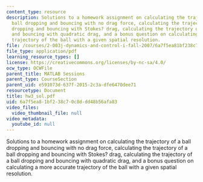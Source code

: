 ```yaml
---
content_type: resource
description: Solutions to a homework assignment on calculating the trajectory of a
  ball dropping and bouncing with no drag force, calculating the trajectory of a ball
  dropping and bouncing with Stokes? drag, calculating the trajectory of a ball dropping
  and bouncing with quadratic drag, and a bonus question on calculating a more accurate
  trajectory of the ball with a given spatial resolution.
file: /courses/2-003j-dynamics-and-control-i-fall-2007/6a7f5ea81bf238c70c8ddd48b56afa83_hw3_sol.pdf
file_type: application/pdf
learning_resource_types: []
license: https://creativecommons.org/licenses/by-nc-sa/4.0/
ocw_type: OCWFile
parent_title: MATLAB Sessions
parent_type: CourseSection
parent_uid: e591073d-637f-2015-2c3a-dfe6470dee71
resourcetype: Document
title: hw3_sol.pdf
uid: 6a7f5ea8-1bf2-38c7-0c8d-dd48b56afa83
video_files:
  video_thumbnail_file: null
video_metadata:
  youtube_id: null
---
```

Solutions to a homework assignment on calculating the trajectory of a ball dropping and bouncing with no drag force, calculating the trajectory of a ball dropping and bouncing with Stokes? drag, calculating the trajectory of a ball dropping and bouncing with quadratic drag, and a bonus question on calculating a more accurate trajectory of the ball with a given spatial resolution.